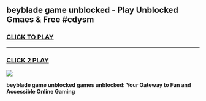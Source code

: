 
## beyblade game unblocked - Play Unblocked Gmaes & Free #cdysm
<h3>
<a href="https://premium.freeplayer.one?title=beyblade_game_unblocked&ref=03M">CLICK TO PLAY</a></h3>
<hr>

<h3>
<a href="https://premium.freeplayer.one?title=beyblade_game_unblocked&ref=03M">CLICK 2 PLAY</a>
  
</h3>

<a href="https://premium.freeplayer.one?title=beyblade_game_unblocked&ref=03M"><img src="https://clearcache.store/games.png"></a>


**beyblade game unblocked games unblocked: Your Gateway to Fun and Accessible Online Gaming**
